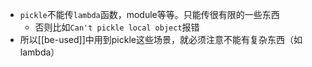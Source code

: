 - `pickle`不能传`lambda`函数，module等等。只能传很有限的一些东西
    - 否则比如`Can't pickle local object`报错
- 所以[[be-used]]中用到pickle这些场景，就必须注意不能有复杂东西（如lambda）